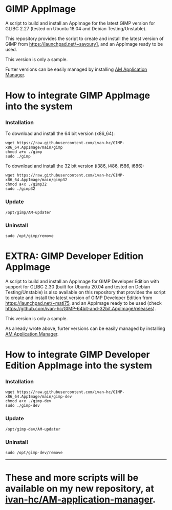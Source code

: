 # GIMP AppImage
A script to build and install an AppImage for the latest GIMP version for GLIBC 2.27 (tested on Ubuntu 18.04 and Debian Testing/Unstable).

This repository provides the script to create and install the latest version of GIMP from https://launchpad.net/~savoury1, and an AppImage ready to be used.

This version is only a sample.

Furter versions can be easily managed by installing [AM Application Manager](https://github.com/ivan-hc/AM-application-manager).
# How to integrate GIMP AppImage into the system
### Installation
To download and install the 64 bit version (x86_64):

    wget https://raw.githubusercontent.com/ivan-hc/GIMP-x86_64.AppImage/main/gimp
    chmod a+x ./gimp
    sudo ./gimp
  To download and install the 32 bit version (i386, i486, i586, i686):

    wget https://raw.githubusercontent.com/ivan-hc/GIMP-x86_64.AppImage/main/gimp32
    chmod a+x ./gimp32
    sudo ./gimp32
### Update

    /opt/gimp/AM-updater
### Uninstall

    sudo /opt/gimp/remove
    
# EXTRA: GIMP Developer Edition AppImage
A script to build and install an AppImage for GIMP Developer Edition with support for GLIBC 2.30 (built for Ubuntu 20.04 and tested on Debian Testing/Unstable) is also available on this repository that provides the script to create and install the latest version of GIMP Developer Edition from https://launchpad.net/~mati75, and an AppImage ready to be used (check https://github.com/ivan-hc/GIMP-64bit-and-32bit.AppImage/releases).

This version is only a sample.

As already wrote above, furter versions can be easily managed by installing [AM Application Manager](https://github.com/ivan-hc/AM-application-manager).
# How to integrate GIMP Developer Edition AppImage into the system
### Installation

    wget https://raw.githubusercontent.com/ivan-hc/GIMP-x86_64.AppImage/main/gimp-dev
    chmod a+x ./gimp-dev
    sudo ./gimp-dev
### Update

    /opt/gimp-dev/AM-updater
### Uninstall

    sudo /opt/gimp-dev/remove

------------------------------------
# These and more scripts will be available on my new repository, at [ivan-hc/AM-application-manager](https://github.com/ivan-hc/AM-application-manager).
